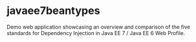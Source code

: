 # javaee7beantypes
Demo web application showcasing an overview and comparison of the five standards for Dependency Injection in Java EE 7 / Java EE 6 Web Profile.
